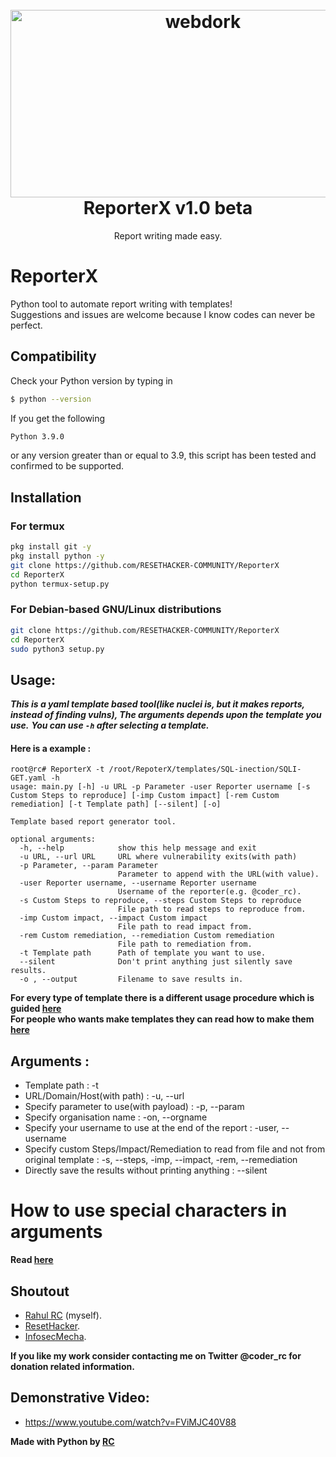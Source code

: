 <h1 align="center">
  <br>
  <a href="https://github.com/HACKE-RC/webdork"><img src="https://beeimg.com/images/f36886119494.png" alt="webdork" width="600" height="300"></a>
  <br>
  ReporterX v1.0 beta
  <br>
</h1>

<p align="center">Report writing made easy.</p>

# ReporterX
Python tool to automate report writing with templates!<br>
Suggestions and issues are welcome because I know codes can never be perfect.

## Compatibility
Check your Python version by typing in
```bash
$ python --version
```
If you get the following
```bash
Python 3.9.0
```
or any version greater than or equal to 3.9, this script has been tested and confirmed to be supported.

## Installation

### For termux
```bash
pkg install git -y 
pkg install python -y 
git clone https://github.com/RESETHACKER-COMMUNITY/ReporterX
cd ReporterX
python termux-setup.py
```

### For Debian-based GNU/Linux distributions
```bash
git clone https://github.com/RESETHACKER-COMMUNITY/ReporterX
cd ReporterX
sudo python3 setup.py
```

## Usage:
***This is a yaml template based tool(like nuclei is, but it makes reports, instead of finding vulns), The arguments depends upon the template you use.***
***You can use ```-h``` after selecting a template.***
#### Here is a example :
```
root@rc# ReporterX -t /root/RepoterX/templates/SQL-inection/SQLI-GET.yaml -h
usage: main.py [-h] -u URL -p Parameter -user Reporter username [-s Custom Steps to reproduce] [-imp Custom impact] [-rem Custom remediation] [-t Template path] [--silent] [-o]

Template based report generator tool.

optional arguments:
  -h, --help            show this help message and exit
  -u URL, --url URL     URL where vulnerability exits(with path)
  -p Parameter, --param Parameter
                        Parameter to append with the URL(with value).
  -user Reporter username, --username Reporter username
                        Username of the reporter(e.g. @coder_rc).
  -s Custom Steps to reproduce, --steps Custom Steps to reproduce
                        File path to read steps to reproduce from.
  -imp Custom impact, --impact Custom impact
                        File path to read impact from.
  -rem Custom remediation, --remediation Custom remediation
                        File path to remediation from.
  -t Template path      Path of template you want to use.
  --silent              Don't print anything just silently save results.
  -o , --output         Filename to save results in.

```

**For every type of template there is a different usage procedure which is guided [here](/templates)**<br>
**For people who wants make templates they can read how to make them [here](/templates)**

## Arguments :
- Template path : -t 
- URL/Domain/Host(with path) : -u, --url
- Specify parameter to use(with payload) : -p, --param
- Specify organisation name : -on, --orgname
- Specify your username to use at the end of the report : -user, --username
- Specify custom Steps/Impact/Remediation to read from file and not from original template : -s, --steps, -imp, --impact, -rem, --remediation
- Directly save the results without printing anything : --silent

# How to use special characters in arguments
**Read [here](/templates#How-to-use-special-characters-in-arguments)**

## Shoutout
- [Rahul RC](https://twitter.com/coder_rc) (myself).
- [ResetHacker](https://github.com/RESETHACKER-COMMUNITY).
- [InfosecMecha](https://twitter.com/InfosecMecha).

**If you like my work consider contacting me on Twitter @coder_rc for donation related information.**

## Demonstrative Video:

- https://www.youtube.com/watch?v=FViMJC40V88

**Made with Python by [RC](https://twitter.com/coder_rc)**
